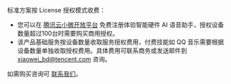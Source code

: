 标准方案按 License 授权模式收费：
- 您可以在 [腾讯云小微开放平台](https://dingdang.qq.com/open#/) 免费注册体验智能硬件 AI 语音助手，授权设备数量超过100台时需要购买商用授权。
- 该产品基础服务按设备数量收取服务授权费用，付费技能如 QQ 音乐需要根据设备数量单独收取授权费用。具体费用可联系商务或发送邮件到 xiaowei_bd@tencent.com 咨询。


如需购买咨询可 [联系我们](https://cloud.tencent.com/about/connect)。
  
  
